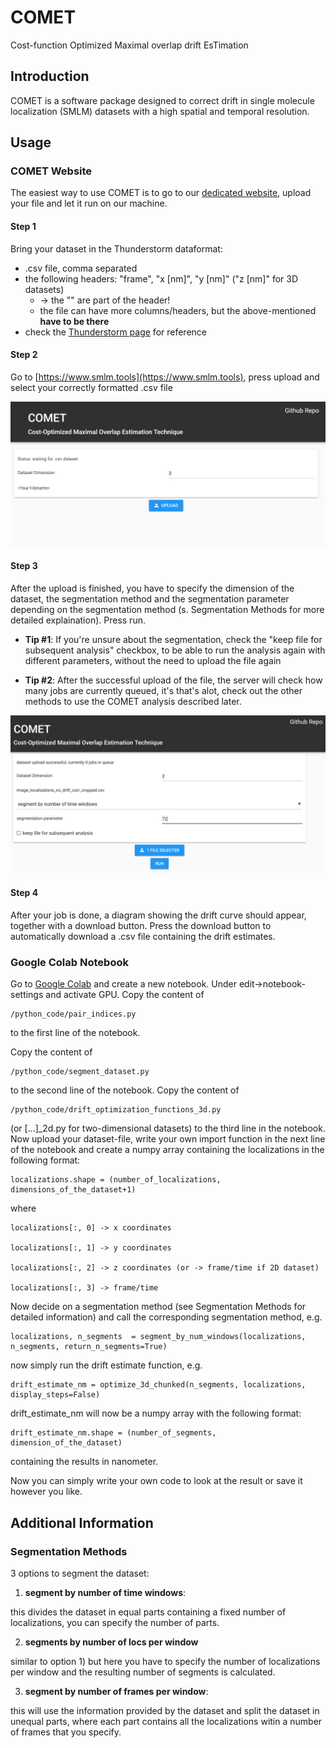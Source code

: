 # COMET 
Cost-function Optimized Maximal overlap drift EsTimation

## Introduction

COMET is a software package designed to correct drift in single molecule localization (SMLM)
datasets with a high spatial and temporal resolution. 

## Usage 

### COMET Website 

The easiest way to use COMET is to go to our [dedicated website](https://www.smlm.tools), upload your 
file and let it run on our machine.

#### Step 1

Bring your dataset in the Thunderstorm dataformat:

- .csv file, comma separated
- the following headers: "frame", "x [nm]", "y [nm]" ("z [nm]" for 3D datasets) 
  - -> the "" are part of the header! 
  - the file can have more columns/headers, but the above-mentioned **have to be there**
- check the [Thunderstorm page](https://zitmen.github.io/thunderstorm/) for reference 

#### Step 2

Go to [https://www.smlm.tools](https://www.smlm.tools), press upload and select your 
correctly formatted .csv file

![Image 1 Startup Page](res/comet_startup.png) 

#### Step 3
After the upload is finished, you have to specify the dimension of the dataset, 
the segmentation method and the segmentation parameter depending on the 
segmentation method (s. Segmentation Methods for more detailed explaination).
Press run.

- **Tip #1**: If you're unsure about the segmentation, check the "keep file for 
subsequent analysis" checkbox, to be able to run the analysis again 
with different parameters, without the need to upload the file again


- **Tip #2**: After the successful upload of the file, the server will check how 
many jobs are currently queued, it's that's alot, check out the other methods 
to use the COMET analysis described later. 

![Image 2 Startup Page](res/comet_dataset_load.png)


#### Step 4
After your job is done, a diagram showing the drift curve should appear, 
together with a download button. Press the download button to automatically
download a .csv file containing the drift estimates. 

### Google Colab Notebook
Go to [Google Colab](https://www.google.com/url?sa=t&rct=j&q=&esrc=s&source=web&cd=&cad=rja&uact=8&ved=2ahUKEwi9ysrgsoH-AhXfSPEDHRoeBzMQFnoECA4QAQ&url=https%3A%2F%2Fcolab.research.google.com%2F&usg=AOvVaw3A5aPK2kLFzKOzb6sOckVw)
and create a new notebook. Under edit->notebook-settings and activate GPU. 
Copy the content of 

    /python_code/pair_indices.py 
to the first line of the notebook.

Copy the content of 

    /python_code/segment_dataset.py
to the second line
of the notebook.
Copy the content of 

    /python_code/drift_optimization_functions_3d.py 

(or [...]_2d.py for two-dimensional datasets) to the third line in the notebook.
Now upload your dataset-file, write your own import function in the 
next line of the notebook and create a numpy array containing the localizations
in the following format:

    localizations.shape = (number_of_localizations, dimensions_of_the_dataset+1)

where

    localizations[:, 0] -> x coordinates

    localizations[:, 1] -> y coordinates

    localizations[:, 2] -> z coordinates (or -> frame/time if 2D dataset)

    localizations[:, 3] -> frame/time 

Now decide on a segmentation method (see Segmentation Methods for detailed
information) and call the corresponding segmentation method, e.g.

    localizations, n_segments  = segment_by_num_windows(localizations, n_segments, return_n_segments=True)

now simply run the drift estimate function, e.g. 

    drift_estimate_nm = optimize_3d_chunked(n_segments, localizations, display_steps=False) 
 
drift_estimate_nm will now be a numpy array with the following format:

    drift_estimate_nm.shape = (number_of_segments, dimension_of_the_dataset)
containing the results in nanometer.

Now you can simply write your own code to look at the result or save it 
however you like. 


## Additional Information
### Segmentation Methods 

3 options to segment the dataset:

1) **segment by number of time windows**: 

this divides the dataset in equal parts containing a fixed 
number of localizations, you can specify the number of parts. 

2) **segments by number of locs per window**

similar to option 1)
but here you have to specify the number of localizations per 
window and the resulting number of segments is calculated. 

3) **segment by number of frames per window**:

this will use the information provided by the dataset and split the dataset in unequal parts, where each part contains all the localizations witin a number of frames that you specify.


